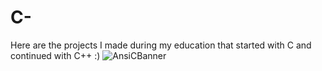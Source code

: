 # C-
Here are the projects I made during my education that started with C and continued with C++ :)
![AnsiCBanner](https://github.com/a0LoNeDaRK-01/C-/assets/130088784/46f7020c-6f6f-41d8-99eb-56b0a1e15272)
